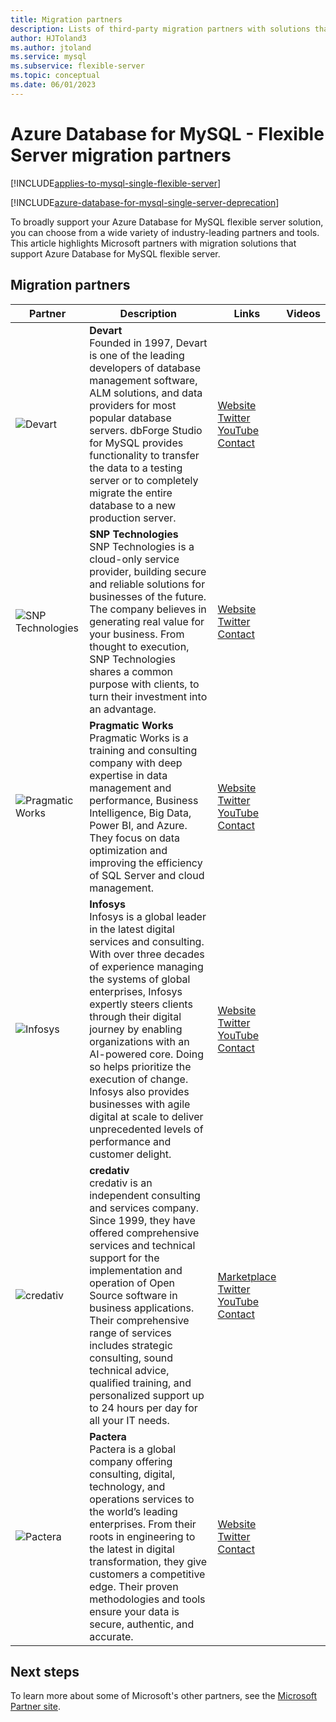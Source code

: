 ```yaml
---
title: Migration partners
description: Lists of third-party migration partners with solutions that support Azure Database for MySQL - Flexible Server.
author: HJToland3
ms.author: jtoland
ms.service: mysql
ms.subservice: flexible-server
ms.topic: conceptual
ms.date: 06/01/2023
---
```


# Azure Database for MySQL - Flexible Server migration partners

[!INCLUDE[applies-to-mysql-single-flexible-server](../includes/applies-to-mysql-single-flexible-server.md)]

[!INCLUDE[azure-database-for-mysql-single-server-deprecation](~/reusable-content/ce-skilling/azure/includes/mysql/includes/azure-database-for-mysql-single-server-deprecation.md)]

To broadly support your Azure Database for MySQL flexible server solution, you can choose from a wide variety of industry-leading partners and tools. This article highlights Microsoft partners with migration solutions that support Azure Database for MySQL flexible server.

## Migration partners

| Partner | Description | Links | Videos |
|---------|-------------|-------|--------|
| ![Devart][1] |**Devart**<br>Founded in 1997, Devart is one of the leading developers of database management software, ALM solutions, and data providers for most popular database servers. dbForge Studio for MySQL provides functionality to transfer the data to a testing server or to completely migrate the entire database to a new production server.|[Website][devart_website]<br>[Twitter][devart_twitter]<br>[YouTube][devart_youtube]<br>[Contact][devart_contact] | |
| ![SNP Technologies][2] |**SNP Technologies**<br>SNP Technologies is a cloud-only service provider, building secure and reliable solutions for businesses of the future. The company believes in generating real value for your business. From thought to execution, SNP Technologies shares a common purpose with clients, to turn their investment into an advantage.|[Website][snp_website]<br>[Twitter][snp_twitter]<br>[Contact][snp_contact] | |
| ![Pragmatic Works][3] |**Pragmatic Works**<br>Pragmatic Works is a training and consulting company with deep expertise in data management and performance, Business Intelligence, Big Data, Power BI, and Azure. They focus on data optimization and improving the efficiency of SQL Server and cloud management.|[Website][pragmatic-works_website]<br>[Twitter][pragmatic-works_twitter]<br>[YouTube][pragmatic-works_youtube]<br>[Contact][pragmatic-works_contact] | |
| ![Infosys][4] |**Infosys**<br>Infosys is a global leader in the latest digital services and consulting. With over three decades of experience managing the systems of global enterprises, Infosys expertly steers clients through their digital journey by enabling organizations with an AI-powered core. Doing so helps prioritize the execution of change. Infosys also provides businesses with agile digital at scale to deliver unprecedented levels of performance and customer delight.|[Website][infosys_website]<br>[Twitter][infosys_twitter]<br>[YouTube][infosys_youtube]<br>[Contact][infosys_contact] | |
| ![credativ][5] |**credativ**<br>credativ is an independent consulting and services company. Since 1999, they have offered comprehensive services and technical support for the implementation and operation of Open Source software in business applications. Their comprehensive range of services includes strategic consulting, sound technical advice, qualified training, and personalized support up to 24 hours per day for all your IT needs.|[Marketplace][credativ_marketplace]<br>[Twitter][credative_twitter]<br>[YouTube][credativ_youtube]<br>[Contact][credativ_contact] | |
| ![Pactera][6] |**Pactera**<br>Pactera is a global company offering consulting, digital, technology, and operations services to the world’s leading enterprises. From their roots in engineering to the latest in digital transformation, they give customers a competitive edge. Their proven methodologies and tools ensure your data is secure, authentic, and accurate.|[Website][pactera_website]<br>[Twitter][pactera_twitter]<br>[Contact][pactera_contact] | |

## Next steps

To learn more about some of Microsoft's other partners, see the [Microsoft Partner site](https://partner.microsoft.com/).

<!--Image references-->
[1]: ./media/partner-migration-mysql/devart-logo.png
[2]: ./media/partner-migration-mysql/snp-logo.png
[3]: ./media/partner-migration-mysql/pw-logo-text-cmyk-1000.png
[4]: ./media/partner-migration-mysql/infosys-logo.png
[5]: ./media/partner-migration-mysql/credativ-round-logo-2.png
[6]: ./media/partner-migration-mysql/pactera-logo-small-2.png

<!--Website links -->
[devart_website]:https://www.devart.com/
[snp_website]:https://www.snp.com/
[pragmatic-works_website]:https://pragmaticworks.com/
[infosys_website]:https://www.infosys.com/
[pactera_website]:https://en.pactera.com/

<!--Get Started Links-->
<!--Datasheet Links-->
<!--Marketplace Links -->
[credativ_marketplace]:https://azuremarketplace.microsoft.com/de-de/marketplace/apps?search=credativ&page=1

<!--Press links-->

<!--YouTube links-->
[devart_youtube]:https://www.youtube.com/user/DevartSoftware
[pragmatic-works_youtube]:https://www.youtube.com/user/PragmaticWorks
[infosys_youtube]:https://www.youtube.com/user/Infosys
[credativ_youtube]:https://www.youtube.com/channel/UCnSnr6_TcILUQQvAwlYFc8A

<!--Twitter links-->
[devart_twitter]:https://twitter.com/DevartSoftware
[snp_twitter]:https://twitter.com/snptechnologies
[pragmatic-works_twitter]:https://twitter.com/PragmaticWorks
[infosys_twitter]:https://twitter.com/infosys
[credative_twitter]:https://twitter.com/credativ
[pactera_twitter]:https://twitter.com/Pactera?s=17

<!--Contact links-->
[devart_contact]:https://www.devart.com/company/contact.html
[snp_contact]:mailto:sachin@snp.com
[pragmatic-works_contact]:mailto:marketing@pragmaticworks.com
[infosys_contact]:https://www.infosys.com/contact/
[credativ_contact]:mailto:info@credativ.com
[pactera_contact]:mailto:shushi.gaur@pactera.com
